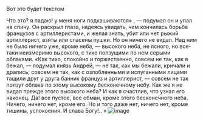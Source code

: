 Вот это будет текстом

Что это? я падаю! у меня ноги подкашиваются» , — подумал он и упал на спину. Он раскрыл глаза, надеясь увидать, чем кончилась борьба французов с артиллеристами, и желая знать, убит или нет рыжий артиллерист, взяты или спасены пушки. Но он ничего не видал. Над ним не было ничего уже, кроме неба, — высокого неба, не ясного, но все-таки неизмеримо высокого, с тихо ползущими по нем серыми облаками. «Как тихо, спокойно и торжественно, совсем не так, как я бежал, — подумал князь Андрей, — не так, как мы бежали, кричали и дрались; совсем не так, как с озлобленными и испуганными лицами тащили друг у друга банник француз и артиллерист, — совсем не так ползут облака по этому высокому бесконечному небу. Как же я не видал прежде этого высокого неба? И как я счастлив, что узнал его наконец. Да! все пустое, все обман, кроме этого бесконечного неба. Ничего, ничего нет, кроме его. Но и того даже нет, ничего нет, кроме тишины, успокоения. И слава Богу!.. »
![image](https://user-images.githubusercontent.com/88481824/128315305-864b9447-ca7b-4fed-8c8f-a81565310d14.png)
